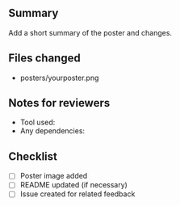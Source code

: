 ## Summary
Add a short summary of the poster and changes.

## Files changed
- posters/yourposter.png

## Notes for reviewers
- Tool used:
- Any dependencies:

## Checklist
- [ ] Poster image added
- [ ] README updated (if necessary)
- [ ] Issue created for related feedback

